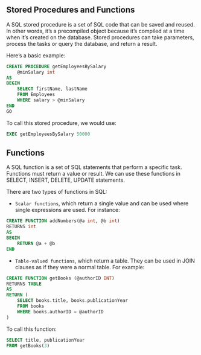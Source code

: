 ## Stored Procedures and Functions

A SQL stored procedure is a set of SQL code that can be saved and reused. In other words, it’s a precompiled object because it’s compiled at a time when it’s created on the database. Stored procedures can take parameters, process the tasks or query the database, and return a result.

Here’s a basic example:

```SQL
CREATE PROCEDURE getEmployeesBySalary
    @minSalary int
AS
BEGIN
    SELECT firstName, lastName
    FROM Employees
    WHERE salary > @minSalary
END
GO
```

To call this stored procedure, we would use:

```SQL
EXEC getEmployeesBySalary 50000
```

## Functions

A SQL function is a set of SQL statements that perform a specific task. Functions must return a value or result. We can use these functions in SELECT, INSERT, DELETE, UPDATE statements.

There are two types of functions in SQL:

* `Scalar functions`, which return a single value and can be used where single expressions are used. For instance:

```SQL
CREATE FUNCTION addNumbers(@a int, @b int)
RETURNS int
AS
BEGIN
    RETURN @a + @b
END
```

* `Table-valued functions`, which return a table. They can be used in JOIN clauses as if they were a normal table. For example:

```SQL
CREATE FUNCTION getBooks (@authorID INT)
RETURNS TABLE
AS
RETURN (
    SELECT books.title, books.publicationYear
    FROM books
    WHERE books.authorID = @authorID
)
```

To call this function:

```SQL
SELECT title, publicationYear
FROM getBooks(3)
```